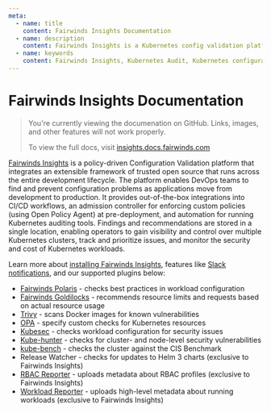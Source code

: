 ```yaml
---
meta:
  - name: title
    content: Fairwinds Insights Documentation
  - name: description
    content: Fairwinds Insights is a Kubernetes config validation platform. View the documentation on how to install and learn about features and supported plugins.
  - name: keywords
    content: Fairwinds Insights, Kubernetes Audit, Kubernetes configuration validation
---
```

# Fairwinds Insights Documentation
<blockquote class="github-only">
<p>
You're currently viewing the documenation on GitHub. Links, images,
and other features will not work properly.
</p>
<p>
To view the full docs, visit
<a href="http://insights.docs.fairwinds.com">insights.docs.fairwinds.com</a>
</p>
</blockquote>

[Fairwinds Insights](https://fairwinds.com/insights) is a policy-driven Configuration Validation platform that integrates an extensible framework of trusted open source that runs across the entire development lifecycle. The platform enables DevOps teams to find and prevent configuration problems as applications move from development to production. It provides out-of-the-box integrations into CI/CD workflows, an admission controller for enforcing custom policies (using Open Policy Agent) at pre-deployment, and automation for running Kubernetes auditing tools. Findings and recommendations are stored in a single location, enabling operators to gain visibility and control over multiple Kubernetes clusters, track and prioritize issues, and monitor the security and cost of Kubernetes workloads.

Learn more about [installing Fairwinds Insights](https://insights.docs.fairwinds.com/installation/getting-started), features like [Slack notifications](https://insights.docs.fairwinds.com/features/slack/), and our supported plugins below:

* [Fairwinds Polaris](https://github.com/FairwindsOps/polaris) - checks best practices in workload configuration
* [Fairwinds Goldilocks](https://github.com/FairwindsOps/goldilocks) - recommends resource limits and requests based on actual resource usage
* [Trivy](https://github.com/aquasecurity/trivy) - scans Docker images for known vulnerabilities
* [OPA](https://www.openpolicyagent.org/) - specify custom checks for Kubernetes resources
* [Kubesec](https://github.com/controlplaneio/kubesec) - checks workload configuration for security issues
* [Kube-hunter](https://github.com/aquasecurity/kube-hunter) - checks for cluster- and node-level security vulnerabilities
* [kube-bench](https://github.com/aquasecurity/kube-bench) - checks the cluster against the CIS Benchmark
* Release Watcher - checks for updates to Helm 3 charts (exclusive to Fairwinds Insights)
* [RBAC Reporter](https://github.com/FairwindsOps/insights-plugins/tree/master/rbac-reporter) - uploads metadata about RBAC profiles (exclusive to Fairwinds Insights)
* [Workload Reporter](https://github.com/FairwindsOps/insights-plugins/tree/master/workload) - uploads high-level metadata about running workloads (exclusive to Fairwinds Insights)

